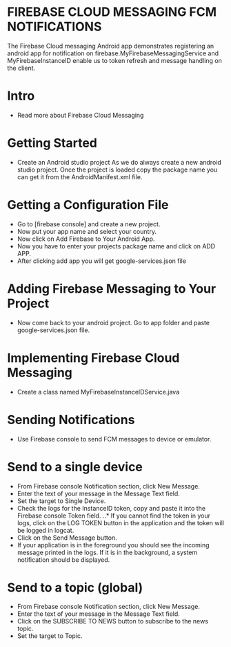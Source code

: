 # FIREBASE CLOUD MESSAGING FCM NOTIFICATIONS

The Firebase Cloud messaging Android app demonstrates registering an android app for notification on firebase.MyFirebaseMessagingService and MyFirebaseInstanceID enable us to token refresh and message handling on the client.

# Intro
* Read more about Firebase Cloud Messaging
# Getting Started
* Create an Android studio project
As we do always create a new android studio project. Once the project is loaded copy the package name you can get it from the AndroidManifest.xml file.
# Getting a Configuration File
* Go to [firebase console] and create a new project.
* Now put your app name and select your country.
* Now click on Add Firebase to Your Android App.
* Now you have to enter your projects package name and click on ADD APP.
* After clicking add app you will get google-services.json file
# Adding Firebase Messaging to Your Project
* Now come back to your android project. Go to app folder and paste google-services.json file.
# Implementing Firebase Cloud Messaging

* Create a class named  MyFirebaseInstanceIDService.java 
# Sending Notifications
* Use Firebase console to send FCM messages to device or emulator.
# Send to a single device
* From Firebase console Notification section, click New Message.
* Enter the text of your message in the Message Text field.
* Set the target to Single Device.
* Check the logs for the InstanceID token, copy and paste it into the Firebase console Token field.
..* If you cannot find the token in your logs, click on the LOG TOKEN button in the application and the token will be logged in logcat.
* Click on the Send Message button.
* If your application is in the foreground you should see the incoming message printed in the logs. If it is in the background, a system notification should be displayed.
# Send to a topic (global)
* From Firebase console Notification section, click New Message.
* Enter the text of your message in the Message Text field.
* Click on the SUBSCRIBE TO NEWS button to subscribe to the news topic.
* Set the target to Topic.



